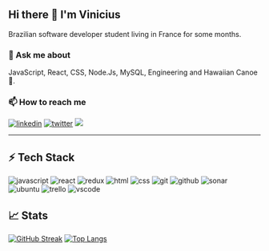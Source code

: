 ## Hi there 👋 I'm Vinicius

Brazilian software developer student living in France for some months.

### 💬 Ask me about

JavaScript, React, CSS, Node.Js, MySQL, Engineering and Hawaiian Canoe :canoe:.

### 📫 How to reach me 

[![linkedin](https://img.shields.io/badge/LinkedIn-0077B5?style=for-the-badge&logo=linkedin&logoColor=white)](https://www.linkedin.com/in/vpfranco/)
[![twitter](https://img.shields.io/badge/Twitter-1DA1F2?style=for-the-badge&logo=twitter&logoColor=white)](https://twitter.com/vipfranco1)
<a href = "mailto:vpacheco0427@gmail.com"><img src="https://img.shields.io/badge/Gmail-D14836?style=for-the-badge&logo=gmail&logoColor=white"></a>
<hr>

## :zap: Tech Stack
![javascript](https://img.shields.io/badge/JavaScript-323330?style=for-the-badge&logo=javascript&logoColor=F7DF1E)
![react](https://img.shields.io/badge/React-20232A?style=for-the-badge&logo=react&logoColor=61DAFB)
![redux](https://img.shields.io/badge/Redux-593D88?style=for-the-badge&logo=redux&logoColor=white)
![html](https://img.shields.io/badge/HTML5-E34F26?style=for-the-badge&logo=html5&logoColor=white)
![css](https://img.shields.io/badge/CSS3-1572B6?style=for-the-badge&logo=css3&logoColor=white)
![git](https://img.shields.io/badge/GIT-E44C30?style=for-the-badge&logo=git&logoColor=white)
![github](https://img.shields.io/badge/GitHub-100000?style=for-the-badge&logo=github&logoColor=white)
![sonar](https://img.shields.io/badge/Sonar%20cloud-F3702A?style=for-the-badge&logo=sonarcloud&logoColor=white)
![ubuntu](https://img.shields.io/badge/Ubuntu-E95420?style=for-the-badge&logo=ubuntu&logoColor=white)
![trello](https://img.shields.io/badge/Trello-0052CC?style=for-the-badge&logo=trello&logoColor=white)
![vscode](https://img.shields.io/badge/Visual_Studio_Code-0078D4?style=for-the-badge&logo=visual%20studio%20code&logoColor=white)

## :chart_with_upwards_trend: Stats 
[![GitHub Streak](https://github-readme-streak-stats.herokuapp.com?user=FrancoViniciusP&date_format=M%20j%5B%2C%20Y%5D)](https://git.io/streak-stats)
[![Top Langs](https://github-readme-stats.vercel.app/api?username=FrancoViniciusP)](https://github.com/anuraghazra/github-readme-stats)



<!--
**FrancoViniciusP/FrancoViniciusP** is a ✨ _special_ ✨ repository because its `README.md` (this file) appears on your GitHub profile.

Here are some ideas to get you started:

- 🔭 I’m currently working on ...
- 🌱 I’m currently learning ...
- 👯 I’m looking to collaborate on ...
- 🤔 I’m looking for help with ...
- 💬 Ask me about ...
-  : ...
- 😄 Pronouns: ...
- ⚡ Fun fact: ...
-->
